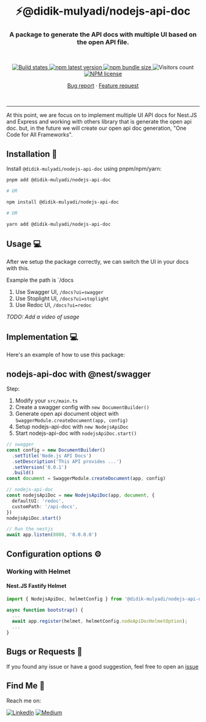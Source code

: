 <h1 align="center" style="border-bottom: none;">⚡️@didik-mulyadi/nodejs-api-doc</h1>
<h3 align="center">A package to generate the API docs with multiple UI based on the open API file.</h3>
<br />
<p align="center">
  <p align="center">
    <a href="https://github.com/didikmulyadi/nodejs-api-doc/actions/workflows/npm-publish.yml">
      <img alt="Build states" src="https://github.com/didikmulyadi/nodejs-api-doc/actions/workflows/npm-publish.yml/badge.svg?branch=main">
    </a>
    <a href="https://www.npmjs.com/package/@didik-mulyadi/nodejs-api-doc">
      <img alt="npm latest version" src="https://img.shields.io/npm/v/@didik-mulyadi/nodejs-api-doc/latest.svg">
    </a>
    <a href="https://www.npmjs.com/package/@didik-mulyadi/nodejs-api-doc">
      <img alt="npm bundle size" src="https://img.shields.io/bundlephobia/min/@didik-mulyadi/nodejs-api-doc">
    </a>
    <img alt="Visitors count" src="https://visitor-badge.laobi.icu/badge?page_id=@didik-mulyadi~nodejs-api-doc.visitor-badge&style=flat-square&color=0088cc">
    <a href="https://www.npmjs.com/package/@didik-mulyadi/nodejs-api-doc">
      <img alt="NPM license" src="https://img.shields.io/npm/l/@didik-mulyadi/nodejs-api-doc">
    </a>
    <p align="center">
      <a href="https://github.com/didikmulyadi/nodejs-api-doc/issues/new?template=bug_report.md">Bug report</a>
      ·
      <a href="https://github.com/didikmulyadi/nodejs-api-doc/issues/new?template=feature_request.md">Feature request</a>
    </p>
  </p>
</p>
<br />
<hr />

At this point, we are focus on to implement multiple UI API docs for Nest.JS and Express and working with others library that is generate the open api doc. but, in the future we will create our open api doc generation, "One Code for All Frameworks".

## Installation 🚀

Install `@didik-mulyadi/nodejs-api-doc` using pnpm/npm/yarn:

```bash
pnpm add @didik-mulyadi/nodejs-api-doc

# OR

npm install @didik-mulyadi/nodejs-api-doc

# OR

yarn add @didik-mulyadi/nodejs-api-doc
```

## Usage 💻

After we setup the package correctly, we can switch the UI in your docs with this. <br/>

Example the path is `/docs

1. Use Swagger UI, `/docs?ui=swagger`
2. Use Stoplight UI, `/docs?ui=stoplight`
3. Use Redoc UI, `/docs?ui=redoc`

_TODO: Add a video of usage_

## Implementation 💻

Here's an example of how to use this package:

## nodejs-api-doc with @nest/swagger

Step:

1. Modify your `src/main.ts`
2. Create a swagger config with `new DocumentBuilder()`
3. Generate open api document object with `SwaggerModule.createDocument(app, config)`
4. Setup nodejs-api-doc with `new NodejsApiDoc`
5. Start nodejs-api-doc with `nodejsApiDoc.start()`

```typescript
// swagger
const config = new DocumentBuilder()
  .setTitle('Node.js API Docs')
  .setDescription('This API provides ...')
  .setVersion('0.0.1')
  .build()
const document = SwaggerModule.createDocument(app, config)

// nodejs-api-doc
const nodejsApiDoc = new NodejsApiDoc(app, document, {
  defaultUI: 'redoc',
  customPath: '/api-docs',
})
nodejsApiDoc.start()

// Run the nestjs
await app.listen(8080, '0.0.0.0')
```

## Configuration options ⚙️

### Working with Helmet

#### Nest.JS Fastify Helmet

```typescript
import { NodejsApiDoc, helmetConfig } from '@didik-mulyadi/nodejs-api-doc';

async function bootstrap() {
  ...
  await app.register(helmet, helmetConfig.nodeApiDocHelmetOption);
  ...
}
```

## Bugs or Requests 🐛

If you found any issue or have a good suggestion, feel free to open an [issue](https://github.com/didikmulyadi/nodejs-api-doc/issues/new)

## Find Me 📖

Reach me on:

[![LinkedIn](https://img.shields.io/badge/LinkedIn-%230077B5.svg?logo=linkedin&logoColor=white)](https://linkedin.com/in/https://www.linkedin.com/in/didikmulyadi/) [![Medium](https://img.shields.io/badge/Medium-12100E?logo=medium&logoColor=white)](https://medium.com/@https://didikmulyadi.medium.com/)
